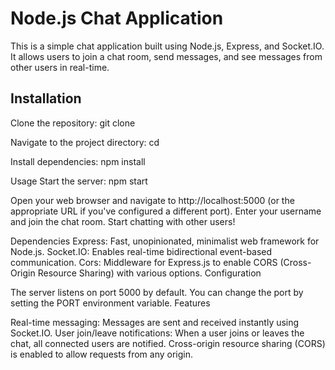 # Node.js Chat Application

This is a simple chat application built using Node.js, Express, and Socket.IO. It allows users to join a chat room, send messages, and see messages from other users in real-time.

## Installation
Clone the repository:
git clone <repository-url>

Navigate to the project directory:
cd <project-directory>

Install dependencies:
npm install

Usage
Start the server:
npm start


Open your web browser and navigate to http://localhost:5000 (or the appropriate URL if you've configured a different port).
Enter your username and join the chat room.
Start chatting with other users!

Dependencies
Express: Fast, unopinionated, minimalist web framework for Node.js.
Socket.IO: Enables real-time bidirectional event-based communication.
Cors: Middleware for Express.js to enable CORS (Cross-Origin Resource Sharing) with various options.
Configuration

The server listens on port 5000 by default. You can change the port by setting the PORT environment variable.
Features

Real-time messaging: Messages are sent and received instantly using Socket.IO.
User join/leave notifications: When a user joins or leaves the chat, all connected users are notified.
Cross-origin resource sharing (CORS) is enabled to allow requests from any origin.
